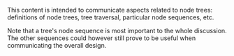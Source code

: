 
This content is intended to communicate aspects related to node trees:
definitions of node trees, tree traversal, particular node sequences, etc.

Note that a tree's node sequence is most important to the whole discussion.
The other sequences could however still prove to be useful when communicating
the overall design.
